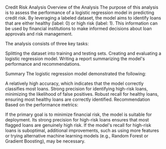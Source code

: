 Credit Risk Analysis
Overview of the Analysis
The purpose of this analysis is to assess the performance of a logistic regression model in predicting credit risk. By leveraging a labeled dataset, the model aims to identify loans that are either healthy (label: 0) or high risk (label: 1). 
This information can be used by financial institutions to make informed decisions about loan approvals and risk management.

The analysis consists of three key tasks:

Splitting the dataset into training and testing sets.
Creating and evaluating a logistic regression model.
Writing a report summarizing the model's performance and recommendations.

Summary
The logistic regression model demonstrated the following:

A relatively high accuracy, which indicates that the model correctly classifies most loans.
Strong precision for identifying high-risk loans, minimizing the likelihood of false positives.
Robust recall for healthy loans, ensuring most healthy loans are correctly identified.
Recommendation
Based on the performance metrics:

If the primary goal is to minimize financial risk, the model is suitable for deployment. Its strong precision for high-risk loans ensures that most flagged loans are genuinely high risk.
If the model's recall for high-risk loans is suboptimal, additional improvements, such as using more features or trying alternative machine learning models (e.g., Random Forest or Gradient Boosting), may be necessary.
